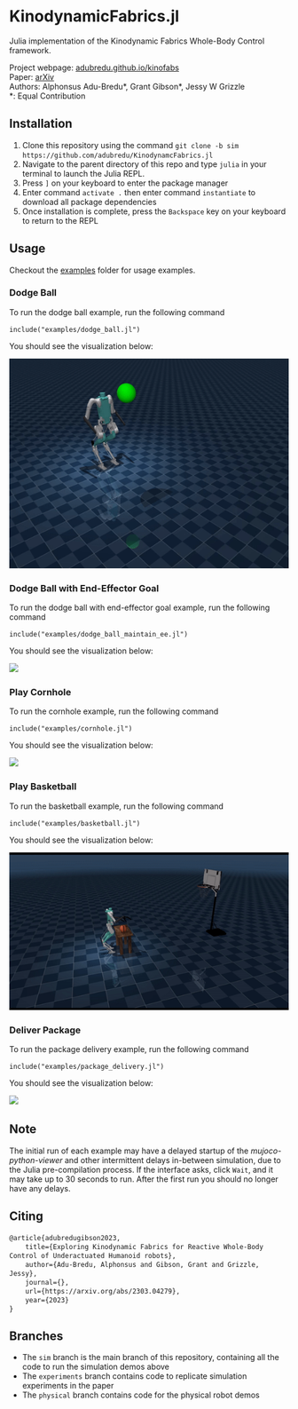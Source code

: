 # KinodynamicFabrics.jl
Julia implementation of the Kinodynamic Fabrics Whole-Body Control framework.

Project webpage: [adubredu.github.io/kinofabs](http://adubredu.github.io/kinofabs)  
Paper:      [arXiv](https://arxiv.org/abs/2303.04279)  
Authors:    Alphonsus Adu-Bredu*, Grant Gibson*, Jessy W Grizzle  
*: Equal Contribution

## Installation
1. Clone this repository using the command `git clone -b sim https://github.com/adubredu/KinodynamcFabrics.jl`
2. Navigate to the parent directory of this repo and type  `julia` in your terminal to launch the Julia REPL.
3. Press `]` on your keyboard to enter the package manager 
4. Enter command `activate .` then enter command `instantiate` to download all package dependencies
5. Once installation is complete, press the `Backspace` key on your keyboard to return to the REPL

## Usage
Checkout the [examples](examples) folder for usage examples.

### Dodge Ball
To run the dodge ball example, run the following command
```
include("examples/dodge_ball.jl")
```

You should see the visualization below:


![](media/dodge.gif)

### Dodge Ball with End-Effector Goal
To run the dodge ball with end-effector goal example, run the following command
```
include("examples/dodge_ball_maintain_ee.jl")
```

You should see the visualization below:


![](media/trailer.gif)

### Play Cornhole
To run the cornhole example, run the following command
```
include("examples/cornhole.jl")
```

You should see the visualization below:


![](media/cornhole.gif)

### Play Basketball
To run the basketball example, run the following command
```
include("examples/basketball.jl")
```

You should see the visualization below:


![](media/basketball.gif)


### Deliver Package
To run the package delivery example, run the following command
```
include("examples/package_delivery.jl")
```

You should see the visualization below:


![](media/package_delivery.gif)


## Note
The initial run of each example may have a delayed startup of the *mujoco-python-viewer* and other intermittent delays in-between simulation, due to the Julia pre-compilation process. If the interface asks, click `Wait`, and it may take up to 30 seconds to run. After the first run you should no longer have any delays. 

## Citing
```
@article{adubredugibson2023,
    title={Exploring Kinodynamic Fabrics for Reactive Whole-Body Control of Underactuated Humanoid robots},
    author={Adu-Bredu, Alphonsus and Gibson, Grant and Grizzle, Jessy},
    journal={},
    url={https://arxiv.org/abs/2303.04279},
    year={2023}
}
```

## Branches
* The `sim` branch is the main branch of this repository, containing all the code to run the simulation demos above
* The  `experiments` branch contains code to replicate simulation experiments in the paper
* The `physical` branch contains code for the physical robot demos
